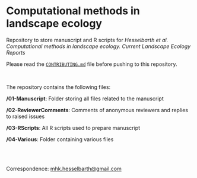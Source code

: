 # Computational methods in landscape ecology

Repository to store manuscript and R scripts for *Hesselbarth et al. Computational methods in landscape ecology. Current Landscape Ecology Reports*

Please read the [`CONTRIBUTING.md`](CONTRIBUTING.md) file before pushing to this repository.

<br/>

The repository contains the following files:

**/01-Manuscript**: Folder storing all files related to the manuscript

**/02-ReviewerComments**: Comments of anonymous reviewers and replies to raised issues

**/03-RScripts**: All R scripts used to prepare manuscript

**/04-Various**: Folder containing various files

<br/>
<br/>

Correspondence:
mhk.hesselbarth@gmail.com


